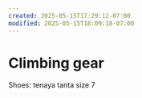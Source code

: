 ```yaml
---
created: 2025-05-15T17:29:12-07:00
modified: 2025-05-15T18:09:18-07:00
---
```


# Climbing gear

Shoes: tenaya tanta size 7
